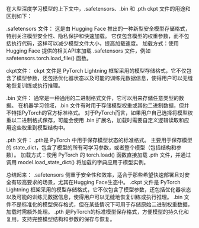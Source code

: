 在大型深度学习模型的上下文中，.safetensors、.bin 和 .pth ckpt 文件的用途和区别如下：

.safetensors 文件：
  这是由 Hugging Face 推出的一种新型安全模型存储格式，特别关注模型安全性、隐私保护和快速加载。
它仅包含模型的权重参数，而不包括执行代码，这样可以减少模型文件大小，提高加载速度。
加载方式：使用 Hugging Face 提供的相关API来加载 .safetensors 文件，例如 safetensors.torch.load_file() 函数。

ckpt文件：
  ckpt 文件是 PyTorch Lightning 框架采用的模型存储格式，它不仅包含了模型参数，还包括优化器状态以及可能的训练元数据信息，使得用户可以无缝地恢复训练或执行推理。
  
.bin 文件：
  通常是一种通用的二进制格式文件，它可以用来存储任意类型的数据。
在机器学习领域，.bin 文件有时用于存储模型权重或其他二进制数据，但并不特指PyTorch的官方标准格式。
对于PyTorch而言，如果用户自己选择将模型权重以二进制格式保存，可能会使用 .bin 扩展名，加载时需要自定义逻辑读取和应用这些权重到模型结构中。

.pth 文件：
  .pth是 PyTorch 中用于保存模型状态的标准格式。
主要用于保存模型的 state_dict，包含了模型的所有可学习参数，或者整个模型（包括结构和参数）。
加载方式：使用 PyTorch 的 torch.load() 函数直接加载 .pth 文件，并通过调用 model.load_state_dict() 将加载的字典应用于模型实例。

总结起来：
.safetensors 侧重于安全性和效率，适合于那些希望快速部署且对安全有较高要求的场景，尤其在Hugging Face生态中。
.ckpt 文件是 PyTorch Lightning 框架采用的模型存储格式，它不仅包含了模型参数，还包括优化器状态以及可能的训练元数据信息，使得用户可以无缝地恢复训练或执行推理。
.bin 文件不是标准化的模型保存格式，但在某些情况下可用于存储原始二进制权重数据，加载时需额外处理。
.pth 是PyTorch的标准模型保存格式，方便模型的持久化和复用，支持完整模型结构和参数的保存与恢复。
